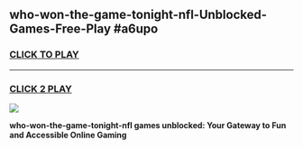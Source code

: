 
## who-won-the-game-tonight-nfl-Unblocked-Games-Free-Play #a6upo
<h3>
<a href="https://us.freeplayer.one?title=who-won-the-game-tonight-nfl&ref=9M">CLICK TO PLAY</a></h3>
<hr>

<h3>
<a href="https://us.freeplayer.one?title=who-won-the-game-tonight-nfl&ref=9M">CLICK 2 PLAY</a>
  
</h3>

<a href="https://us.freeplayer.one?title=who-won-the-game-tonight-nfl&ref=9M"><img src="https://clearcache.store/games.png"></a>


**who-won-the-game-tonight-nfl games unblocked: Your Gateway to Fun and Accessible Online Gaming**
